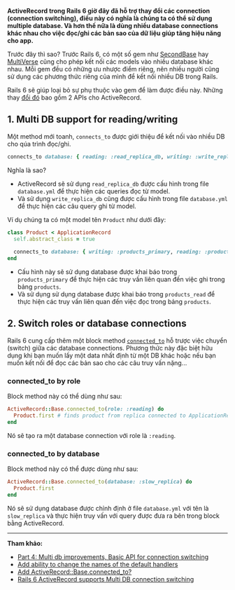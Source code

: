 __ActiveRecord trong Rails 6 giờ đây đã hỗ trợ thay đổi các connection (connection switching), điều này có nghĩa là chúng ta có thể sử dụng multiple database. Và hơn thế nữa là dùng nhiều database connections khác nhau cho việc đọc/ghi các bản sao của dữ liệu giúp tăng hiệu năng cho app.__

Trước đây thì sao? Trước Rails 6, có một số gem như [SecondBase](https://github.com/customink/secondbase) hay [MultiVerse](https://github.com/ankane/multiverse) cũng cho phép kết nối các models vào nhiều database khác nhau. Mỗi gem đều có những ưu nhược điểm riêng, nên nhiều người cũng sử dụng các phương thức riêng của mình để kết nối nhiều DB trong Rails.

Rails 6 sẽ giúp loại bỏ sự phụ thuộc vào gem để làm được điều này. Những thay [đổi đó](https://github.com/rails/rails/pull/34052) bao gồm 2 APIs cho ActiveRecord.

## 1. Multi DB support for reading/writing
Một method mới toanh, `connects_to` được giới thiệu để kết nối vào nhiều DB cho qúa trình đọc/ghi.

```rb
connects_to database: { reading: :read_replica_db, writing: :write_replica_db }
```

Nghĩa là sao?
- ActiveRecord sẽ sử dụng `read_replica_db` được cấu hình trong file `database.yml` để thực hiện các queries đọc từ model.
- Và sử dụng `write_replica_db` cũng được cấu hình trong file `database.yml` để thực hiện các câu query ghi từ model.

Ví dụ chúng ta có một model tên `Product` như dưới đây:

```rb
class Product < ApplicationRecord
  self.abstract_class = true
  
  connects_to database: { writing: :products_primary, reading: :products_read }
end
```

- Cấu hình này sẽ sử dụng database được khai báo trong `products_primary` để thực hiện các truy vấn liên quan đến việc ghi trong bảng `products`.
- Và sử dụng sử dụng database được khai báo trong `products_read` để thực hiện các truy vấn liên quan đến việc đọc trong bảng `products`.

## 2. Switch roles or database connections
Rails 6 cung cấp thêm một block method [`connected_to`](https://github.com/rails/rails/pull/34052) hỗ trược việc chuyển (switch) giữa các database connections. Phương thức này đặc biệt hữu dụng khi bạn muốn lấy một data nhất định từ một DB khác hoặc nếu bạn muốn kết nối để đọc các bản sao cho các câu truy vấn nặng...

### connected_to by role
Block method này có thể dùng như sau:

```rb
ActiveRecord::Base.connected_to(role: :reading) do
  Product.first # finds product from replica connected to ApplicationRecord
end
```

Nó sẽ tạo ra một database connection với role là `:reading`.

### connected_to by database
Block method này có thể được dùng như sau:

```rb
ActiveRecord::Base.connected_to(database: :slow_replica) do
  Product.first
end
```

Nó sẽ sử dụng database được chỉnh định ở file `database.yml` với tên là `slow_replica` và thực hiện truy vấn với query được đưa ra bên trong block bằng ActiveRecord.

---
__Tham khảo:__
- [Part 4: Multi db improvements, Basic API for connection switching](https://github.com/rails/rails/pull/34052)
- [Add ability to change the names of the default handlers](https://github.com/rails/rails/pull/35132)
- [Add ActiveRecord::Base.connected_to?](https://github.com/rails/rails/pull/34680)
- [Rails 6 ActiveRecord supports Multi DB connection switching](https://rubyinrails.com/2019/03/25/rails-6-activerecord-multi-db-connection-switching/)